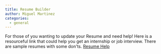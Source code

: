 ```yaml
---
title: Resume Builder
author: Miguel Martinez
categories:
  - general
---
```


For those of you wanting to update your Resume and need help! Here is a resourceful link that could help you get an internship or job interview. There are sample resumes with some don'ts.
<a href="https://github.com/acm-ucr/hub/blob/master/resume-workshop/main-guide.md"> Resume Help
